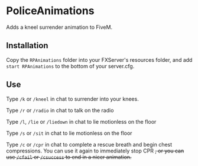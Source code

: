 # PoliceAnimations

Adds a kneel surrender animation to FiveM.

## Installation

Copy the `RPAnimations` folder into your FXServer's resources folder, and add `start RPAnimations` to the bottom of your server.cfg.

## Use

Type `/k` or `/kneel` in chat to surrender into your knees.

Type `/r` or `/radio` in chat to talk on the radio

Type `/l`, `/lie` or `/liedown` in chat to lie motionless on the floor

Type `/s` or `/sit` in chat to lie motionless on the floor

Type `/c` or `/cpr` in chat to complete a rescue breath and begin chest compressions. You can use it again to immediately stop CPR ~~, or you can use `/cfail` or `/csuccess` to end in a nicer animation.~~
